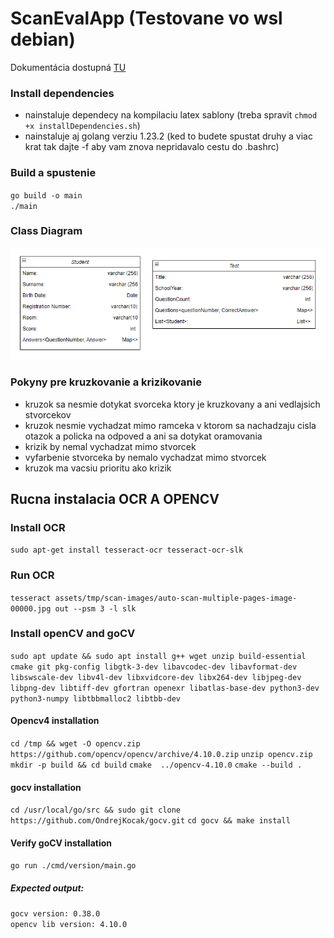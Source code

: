 # ScanEvalApp (Testovane vo wsl debian)

Dokumentácia dostupná [TU](https://docs.google.com/document/d/1oPEVyG-Ius-a9JKvhcH9mh4ZzbzJkZ4PRGxit0UCV0w/edit?usp=sharing)

### Install dependencies
- nainstaluje dependecy na kompilaciu latex sablony (treba spravit `chmod +x installDependencies.sh`)
- nainstaluje aj golang verziu 1.23.2 (ked to budete spustat druhy a viac krat tak dajte -f aby vam znova nepridavalo cestu do .bashrc)

### Build a spustenie
`go build -o main` \
`./main`

### Class Diagram
![Class Diagram](assets/images/class-diagram-tp.png)

### Pokyny pre kruzkovanie a krizikovanie
- kruzok sa nesmie dotykat svorceka ktory je kruzkovany a ani vedlajsich stvorcekov
- kruzok nesmie vychadzat mimo ramceka v ktorom sa nachadzaju cisla otazok a policka na odpoved a ani sa dotykat oramovania
- krizik by nemal vychadzat mimo stvorcek
- vyfarbenie stvorceka by nemalo vychadzat mimo stvorcek
- kruzok ma vacsiu prioritu ako krizik

## Rucna instalacia OCR A OPENCV

### Install OCR
`sudo apt-get install tesseract-ocr tesseract-ocr-slk`
### Run OCR
`tesseract assets/tmp/scan-images/auto-scan-multiple-pages-image-00000.jpg out --psm 3 -l slk`

### Install openCV and goCV
`sudo apt update && sudo apt install g++ wget unzip build-essential cmake git pkg-config libgtk-3-dev libavcodec-dev libavformat-dev libswscale-dev libv4l-dev libxvidcore-dev libx264-dev libjpeg-dev libpng-dev libtiff-dev gfortran openexr libatlas-base-dev python3-dev python3-numpy libtbbmalloc2 libtbb-dev`
#### Opencv4 installation
`cd /tmp && wget -O opencv.zip https://github.com/opencv/opencv/archive/4.10.0.zip`
`unzip opencv.zip`
`mkdir -p build && cd build`
`cmake  ../opencv-4.10.0`
`cmake --build .`
#### gocv installation
`cd /usr/local/go/src && sudo git clone https://github.com/OndrejKocak/gocv.git`
`cd gocv && make install`

#### Verify goCV installation
`go run ./cmd/version/main.go`
##### Expected output:
`gocv version: 0.38.0` \
`opencv lib version: 4.10.0`
